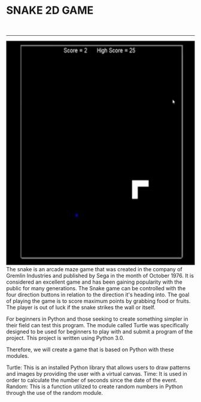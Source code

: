 <h1>SNAKE 2D GAME</h1>
<br>
<hr>
<img src="https://github.com/frostbyte012/Snakes-2D-in-Python/blob/main/assets/Snakes2D_GIF.gif" alt="Sorry try to reload" width="1000" height="600">
<br>
The snake is an arcade maze game that was created in the company of Gremlin Industries and published by Sega in the month of October 1976. It is considered an excellent game and has been gaining popularity with the public for many generations. The Snake game can be controlled with the four direction buttons in relation to the direction it's heading into. The goal of playing the game is to score maximum points by grabbing food or fruits. The player is out of luck if the snake strikes the wall or itself.

For beginners in Python and those seeking to create something simpler in their field can test this program. The module called Turtle was specifically designed to be used for beginners to play with and submit a program of the project. This project is written using Python 3.0.

Therefore, we will create a game that is based on Python with these modules.

Turtle: This is an installed Python library that allows users to draw patterns and images by providing the user with a virtual canvas.
Time: It is used in order to calculate the number of seconds since the date of the event.
Random: This is a function utilized to create random numbers in Python through the use of the random module.